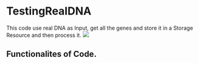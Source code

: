 # TestingRealDNA

This code use real DNA as Input, get all the genes and store it in a Storage Resource and then process it.
<img src=https://user-images.githubusercontent.com/53362962/88531367-5e6db380-d020-11ea-9a11-7c546f711047.PNG>

## Functionalites of Code.
